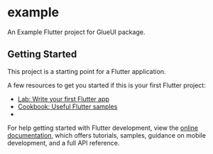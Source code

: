 # example

An Example Flutter project for GlueUI package.

## Getting Started

This project is a starting point for a Flutter application.

A few resources to get you started if this is your first Flutter project:

- [Lab: Write your first Flutter app](https://docs.flutter.dev/get-started/codelab)
- [Cookbook: Useful Flutter samples](https://docs.flutter.dev/cookbook)
- 

For help getting started with Flutter development, view the
[online documentation](https://docs.flutter.dev/), which offers tutorials,
samples, guidance on mobile development, and a full API reference.
